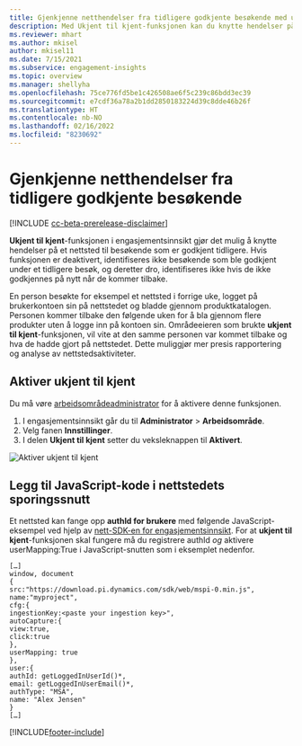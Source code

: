 ```yaml
---
title: Gjenkjenne netthendelser fra tidligere godkjente besøkende med ukjent til kjent
description: Med Ukjent til kjent-funksjonen kan du knytte hendelser på et nettsted til besøkende som er godkjent tidligere.
ms.reviewer: mhart
ms.author: mkisel
author: mkisel11
ms.date: 7/15/2021
ms.subservice: engagement-insights
ms.topic: overview
ms.manager: shellyha
ms.openlocfilehash: 75ce776fd5be1c426508ae6f5c239c86bdd3ec39
ms.sourcegitcommit: e7cdf36a78a2b1dd2850183224d39c8dde46b26f
ms.translationtype: HT
ms.contentlocale: nb-NO
ms.lasthandoff: 02/16/2022
ms.locfileid: "8230692"
---
```

# <a name="recognize-web-events-from-previously-authenticated-visitors"></a>Gjenkjenne netthendelser fra tidligere godkjente besøkende

[!INCLUDE [cc-beta-prerelease-disclaimer](includes/cc-beta-prerelease-disclaimer.md)]

**Ukjent til kjent**-funksjonen i engasjementsinnsikt gjør det mulig å knytte hendelser på et nettsted til besøkende som er godkjent tidligere. Hvis funksjonen er deaktivert, identifiseres ikke besøkende som ble godkjent under et tidligere besøk, og deretter dro, identifiseres ikke hvis de ikke godkjennes på nytt når de kommer tilbake. 

En person besøkte for eksempel et nettsted i forrige uke, logget på brukerkontoen sin på nettstedet og bladde gjennom produktkatalogen. Personen kommer tilbake den følgende uken for å bla gjennom flere produkter uten å logge inn på kontoen sin. Områdeeieren som brukte **ukjent til kjent**-funksjonen, vil vite at den samme personen var kommet tilbake og hva de hadde gjort på nettstedet. Dette muliggjør mer presis rapportering og analyse av nettstedsaktiviteter.

## <a name="enable-unknown-to-known"></a>Aktiver ukjent til kjent

Du må vøre [arbeidsområdeadministrator](user-roles.md) for å aktivere denne funksjonen. 

1. I engasjementsinnsikt går du til **Administrator** > **Arbeidsområde**. 
2. Velg fanen **Innstillinger**.
3. I delen **Ukjent til kjent** setter du veksleknappen til **Aktivert**.

![Aktiver ukjent til kjent](media/U2Ktoggle.png "Aktiver ukjent til kjent")

## <a name="adding-javascript-code-to-your-sites-tracking-snippet"></a>Legg til JavaScript-kode i nettstedets sporingssnutt

Et nettsted kan fange opp **authId for brukere** med følgende JavaScript-eksempel ved hjelp av [nett-SDK-en for engasjementsinnsikt](advanced-SDK-implementation.md). For at **ukjent til kjent**-funksjonen skal fungere må du registrere authId *og* aktivere userMapping:True i JavaScript-snutten som i eksemplet nedenfor.

```
[…]
window, document
{
src:"https://download.pi.dynamics.com/sdk/web/mspi-0.min.js",
name:"myproject",
cfg:{
ingestionKey:<paste your ingestion key>",
autoCapture:{
view:true,
click:true
},
userMapping: true
},
user:{
authId: getLoggedInUserId()*,
email: getLoggedInUserEmail()*,
authType: "MSA",
name: "Alex Jensen"
}
[…]
```

[!INCLUDE[footer-include](../includes/footer-banner.md)]
